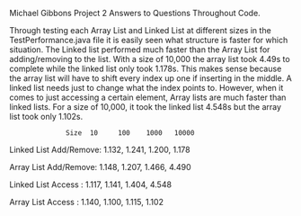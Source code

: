 Michael Gibbons Project 2 Answers to Questions Throughout Code.

Through testing each Array List and Linked List at different sizes in the TestPerformance.java file it is easily seen what structure is faster for which situation. The Linked list performed much faster than the Array List for adding/removing to the list. With a size of 10,000 the array list took 4.49s to complete while the linked list only took 1.178s. This makes sense because the array list will have to shift every index up one if inserting in the middle. A linked list needs just to change what the index points to. However, when it comes to just accessing a certain element, Array lists are much faster than linked lists. For a size of 10,000, it took the linked list 4.548s but the array list took only 1.102s.

                  Size  10     100    1000   10000

Linked List Add/Remove: 1.132, 1.241, 1.200, 1.178

Array List  Add/Remove: 1.148, 1.207, 1.466, 4.490

Linked List Access    : 1.117, 1.141, 1.404, 4.548

Array List Access     : 1.140, 1.100, 1.115, 1.102